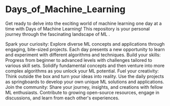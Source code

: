 # Days_of_Machine_Learning
Get ready to delve into the exciting world of machine learning one day at a time with Days of Machine Learning! This repository is your personal journey through the fascinating landscape of ML .

Spark your curiosity: Explore diverse ML concepts and applications through engaging, bite-sized projects. Each day presents a new opportunity to learn and experiment with different algorithms and techniques.
Build your skills: Progress from beginner to advanced levels with challenges tailored to various skill sets. Solidify fundamental concepts and then venture into more complex algorithms as you unlock your ML potential.
Fuel your creativity: Think outside the box and turn your ideas into reality. Use the daily projects as springboards to develop your own unique ML solutions and applications.
Join the community: Share your journey, insights, and creations with fellow ML enthusiasts. Contribute to growing open-source resources, engage in discussions, and learn from each other's experiences.

